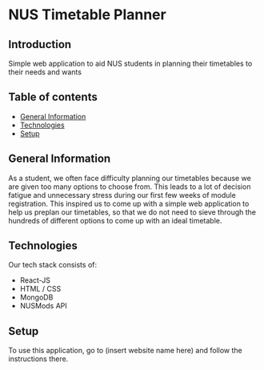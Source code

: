 # NUS Timetable Planner

## Introduction

Simple web application to aid NUS students in planning their timetables to their needs and wants

## Table of contents

- [General Information](#general-info)
- [Technologies](#technologies)
- [Setup](#setup)

## General Information

As a student, we often face difficulty planning our timetables because we are given too many options to choose from. This leads to a lot of decision fatigue and unnecessary stress during our first few weeks of module registration. This inspired us to come up with a simple web application to help us preplan our timetables, so that we do not need to sieve through the hundreds of different options to come up with an ideal timetable.

## Technologies

Our tech stack consists of:

- React-JS
- HTML / CSS
- MongoDB
- NUSMods API

## Setup

To use this application, go to (insert website name here) and follow the instructions there.
